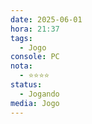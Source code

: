 ```yaml
---
date: 2025-06-01
hora: 21:37
tags:
  - Jogo
console: PC
nota:
  - ⭐⭐⭐⭐
status:
  - Jogando
media: Jogo
---
```










